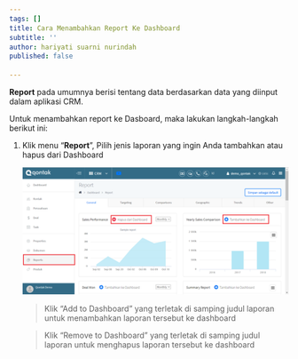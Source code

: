 ```yaml
---
tags: []
title: Cara Menambahkan Report Ke Dashboard
subtitle: ''
author: hariyati suarni nurindah
published: false

---
```

**Report** pada umumnya berisi tentang data berdasarkan data yang diinput dalam aplikasi CRM.

Untuk menambahkan report ke Dasboard, maka lakukan langkah-langkah berikut ini:

1. Klik menu “**Report**”, Pilih jenis laporan yang ingin Anda tambahkan atau hapus dari Dashboard

   ![](/uploads/report-dashboard.PNG)

   > Klik “Add to Dashboard” yang terletak di samping judul laporan untuk menambahkan laporan tersebut ke dashboard

   > Klik “Remove to Dashboard” yang terletak di samping judul laporan untuk menghapus laporan tersebut ke dashboard
